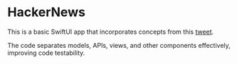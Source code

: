 # HackerNews

This is a basic SwiftUI app that incorporates concepts from this [tweet](https://twitter.com/dimillian/status/1737776298364203211?s=12&t=mGnpc2gmMGEcbjpRh53H6Q).

The code separates models, APIs, views, and other components effectively, improving code testability.
